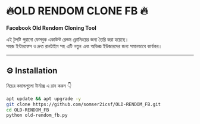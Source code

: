 # 🔥OLD RENDOM CLONE FB 🔥
**Facebook Old Rendom Cloning Tool**

এই টুলটি পুরানো ফেসবুক একাউন্ট রেন্ডম ক্লোনিংয়ের জন্য তৈরি করা হয়েছে।  
সহজ ইন্টারফেস ও দ্রুত রানটাইম সহ এটি নতুন এবং অভিজ্ঞ ইউজারদের জন্য সমানভাবে কার্যকর।

---

## ⚙️ Installation

নিচের কমান্ডগুলো টার্মাক্স এ রান করুন 👇  

```bash
apt update && apt upgrade -y
git clone https://github.com/somser2icsf/OLD-RENDOM_FB.git
cd OLD-RENDOM_FB
python old-rendom_fb.py
